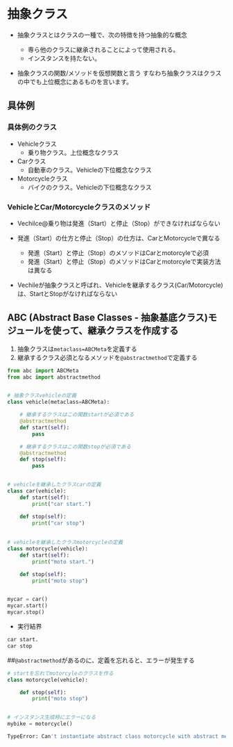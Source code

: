 # 抽象クラス
- 抽象クラスとはクラスの一種で、次の特徴を持つ抽象的な概念
  - 専ら他のクラスに継承されることによって使用される。
  - インスタンスを持たない。

- 抽象クラスの関数/メソッドを仮想関数と言う
  すなわち抽象クラスはクラスの中でも上位概念にあるものを言います。


## 具体例

### 具体例のクラス
- Vehicleクラス
    - 乗り物クラス。上位概念なクラス
- Carクラス
    - 自動車のクラス。Vehicleの下位概念なクラス
- Motorcycleクラス
    - バイクのクラス。Vehicleの下位概念なクラス

### VehicleとCar/Motorcycleクラスのメソッド

- Vechilce@乗り物は発進（Start）と停止（Stop）ができなければならない
- 発進（Start）の仕方と停止（Stop）の仕方は、CarとMotorcycleで異なる
    - 発進（Start）と停止（Stop）のメソッドはCarとmotorcyleで必須
    - 発進（Start）と停止（Stop）のメソッドはCarとmotorcyleで実装方法は異なる


- Vechileが抽象クラスと呼ばれ、Vehicleを継承するクラス(Car/Motorcycle)は、StartとStopがなければならない


## ABC (Abstract Base Classes - 抽象基底クラス)モジュールを使って、継承クラスを作成する

1. 抽象クラスは`metaclass=ABCMeta`を定義する
2. 継承するクラス必須となるメソッドを`@abstractmethod`で定義する

```python
from abc import ABCMeta
from abc import abstractmethod


# 抽象クラスvehicleの定義
class vehicle(metaclass=ABCMeta):

    # 継承するクラスはこの関数startが必須である
    @abstractmethod
    def start(self):
        pass

    # 継承するクラスはこの関数stopが必須である
    @abstractmethod
    def stop(self):
        pass


# vehicleを継承したクラスcarの定義
class car(vehicle):
    def start(self):
        print("car start.")

    def stop(self):
        print("car stop")
        
        
# vehicleを継承したクラスmotorcycleの定義
class motorcycle(vehicle):
    def start(self):
        print("moto start.")

    def stop(self):
        print("moto stop")


mycar = car()
mycar.start()
mycar.stop()

```

- 実行結界
```sh
car start.
car stop
```



##`@abstractmethod`があるのに、定義を忘れると、エラーが発生する

```python
# startを忘れてmotorcyleのクラスを作る
class motorcycle(vehicle):

    def stop(self):
        print("moto stop")


# インスタンス生成時にエラーになる
mybike = motorcycle()
```

```sh
TypeError: Can't instantiate abstract class motorcycle with abstract methods start
```